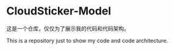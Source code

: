 # CloudSticker-Model

这是一个仓库，仅仅为了展示我的代码和代码架构。

This is a repository just to show my code and code architecture.

